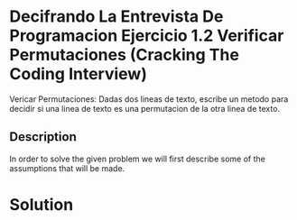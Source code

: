# Decifrando La Entrevista De Programacion Ejercicio 1.2 Verificar Permutaciones (Cracking The Coding Interview) 
Vericar Permutaciones: Dadas dos lineas de texto, escribe un metodo para decidir si una linea de texto es una permutacion de la otra linea de texto. 

## Description
In order to solve the given problem we will first describe some of the assumptions that will be made. 

# Solution
